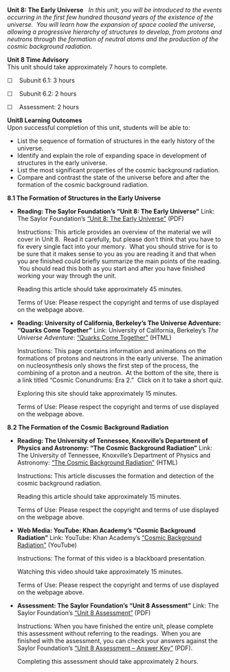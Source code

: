 **Unit 8: The Early Universe** <span id="8"></span> 
*In this unit, you will be introduced to the events occurring in the
first few hundred thousand years of the existence of the universe.  You
will learn how the expansion of space cooled the universe, allowing a
progressive hierarchy of structures to develop, from protons and
neutrons through the formation of neutral atoms and the production of
the cosmic background radiation.*

**Unit 8 Time Advisory**  
This unit should take approximately 7 hours to complete.  
  
 ☐    Subunit 6.1: 3 hours  
  
 ☐    Subunit 6.2: 2 hours  
  
 ☐    Assessment: 2 hours

**Unit8 Learning Outcomes**  
Upon successful completion of this unit, students will be able to:
-   List the sequence of formation of structures in the early history of
    the universe.
-   Identify and explain the role of expanding space in development of
    structures in the early universe.
-   List the most significant properties of the cosmic background
    radiation.
-   Compare and contrast the state of the universe before and after the
    formation of the cosmic background radiation.

**8.1 The Formation of Structures in the Early Universe** <span
id="8.1"></span> 
-   **Reading: The Saylor Foundation’s “Unit 8: The Early Universe”**
    Link: The Saylor Foundation’s [“Unit 8: The Early
    Universe”](https://resources.saylor.org/archived/wp-content/uploads/2012/10/ASTR101-Unit-8-Reading.pdf)
    (PDF)  
      
     Instructions: This article provides an overview of the material we
    will cover in Unit 8.  Read it carefully, but please don’t think
    that you have to fix every single fact into your memory.  What you
    should strive for is to be sure that it makes sense to you as you
    are reading it and that when you are finished could briefly
    summarize the main points of the reading.  You should read this both
    as you start and after you have finished working your way through
    the unit.  
      
     Reading this article should take approximately 45 minutes.  
      
     Terms of Use: Please respect the copyright and terms of use
    displayed on the webpage above.

-   **Reading: University of California, Berkeley’s The Universe
    Adventure: “Quarks Come Together”**
    Link: University of California, Berkeley’s *The Universe Adventure*:
    [“Quarks Come
    Together”](http://universeadventure.org/eras/era2-synthesis.htm)
    (HTML)  
      
     Instructions: This page contains information and animations on the
    formations of protons and neutrons in the early universe.  The
    animation on nucleosynthesis only shows the first step of the
    process, the combining of a proton and a neutron.  At the bottom of
    the site, there is a link titled “Cosmic Conundrums: Era 2.”  Click
    on it to take a short quiz.  
      
     Exploring this site should take approximately 15 minutes.  
      
     Terms of Use: Please respect the copyright and terms of use
    displayed on the webpage above.

**8.2 The Formation of the Cosmic Background Radiation** <span
id="8.2"></span> 
-   **Reading: The University of Tennessee, Knoxville’s Department of
    Physics and Astronomy: “The Cosmic Background Radiation”**
    Link: The University of Tennessee, Knoxville’s Department of Physics
    and Astronomy: [“The Cosmic Background
    Radiation”](http://csep10.phys.utk.edu/astr162/lect/cosmology/cbr.html)
    (HTML)  
      
     Instructions: This article discusses the formation and detection of
    the cosmic background radiation.  
      
     Reading this article should take approximately 15 minutes.  
      
     Terms of Use: Please respect the copyright and terms of use
    displayed on the webpage above.

-   **Web Media: YouTube: Khan Academy’s “Cosmic Background Radiation”**
    Link: YouTube: Khan Academy’s [“Cosmic Background
    Radiation”](http://www.youtube.com/watch?v=sxbPwl_KRuA) (YouTube)  
      
     Instructions: The format of this video is a blackboard
    presentation.  
      
     Watching this video should take approximately 15 minutes.  
      
     Terms of Use: Please respect the copyright and terms of use
    displayed on the webpage above.

-   **Assessment: The Saylor Foundation’s “Unit 8 Assessment”**
    Link: The Saylor Foundation’s [“Unit 8
    Assessment”](https://resources.saylor.org/archived/wp-content/uploads/2012/10/ASTR101-Unit-8-Assessment.FINAL_.pdf) (PDF)  
      
     Instructions: When you have finished the entire unit, please
    complete this assessment without referring to the readings.  When
    you are finished with the assessment, you can check your answers
    against the Saylor Foundation’s [“Unit 8 Assessment – Answer
    Key”](https://resources.saylor.org/archived/wp-content/uploads/2012/10/ASTR101-Unit-8-Answer-Key.FINAL_.pdf) (PDF).  
      
     Completing this assessment should take approximately 2 hours.


